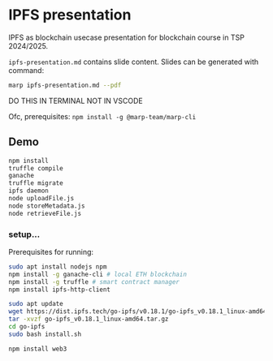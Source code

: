 # IPFS presentation

IPFS as blockchain usecase presentation for blockchain course in TSP 2024/2025.

`ipfs-presentation.md` contains slide content. Slides can be generated with command:

```bash
marp ipfs-presentation.md --pdf
```

DO THIS IN TERMINAL NOT IN VSCODE

Ofc, prerequisites:
`npm install -g @marp-team/marp-cli`

## Demo

```bash
npm install
truffle compile
ganache
truffle migrate
ipfs daemon
node uploadFile.js
node storeMetadata.js
node retrieveFile.js
```

### setup...

Prerequisites for running:

```bash
sudo apt install nodejs npm
npm install -g ganache-cli # local ETH blockchain
npm install -g truffle # smart contract manager
npm install ipfs-http-client

sudo apt update
wget https://dist.ipfs.tech/go-ipfs/v0.18.1/go-ipfs_v0.18.1_linux-amd64.tar.gz
tar -xvzf go-ipfs_v0.18.1_linux-amd64.tar.gz
cd go-ipfs
sudo bash install.sh

npm install web3
```
